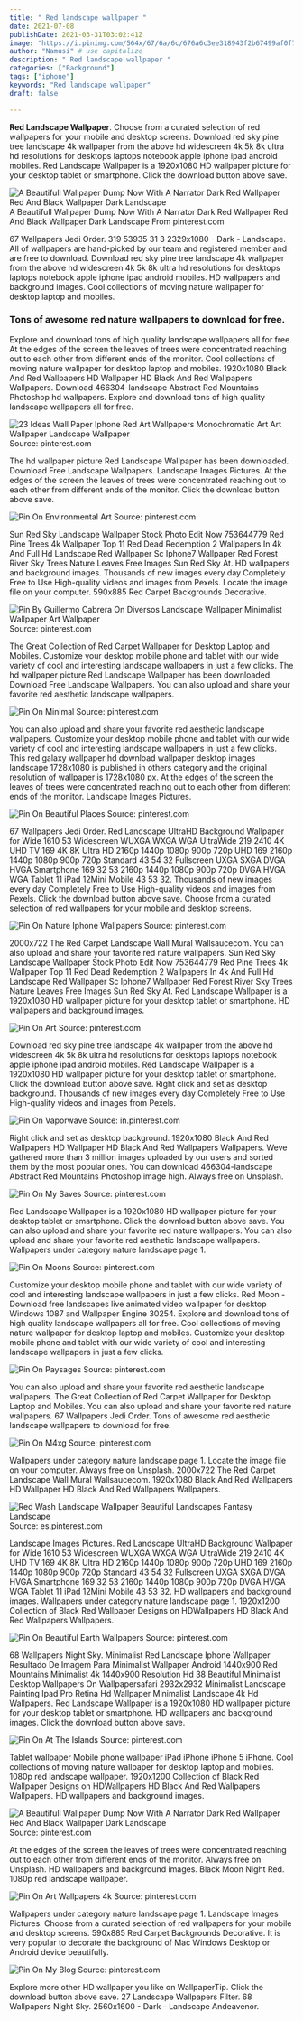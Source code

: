 ```yaml
---
title: " Red landscape wallpaper "
date: 2021-07-08
publishDate: 2021-03-31T03:02:41Z
image: "https://i.pinimg.com/564x/67/6a/6c/676a6c3ee318943f2b67499af0f70d28.jpg"
author: "Namusi" # use capitalize
description: " Red landscape wallpaper "
categories: ["Background"]
tags: ["iphone"]
keywords: "Red landscape wallpaper"
draft: false

---
```



**Red Landscape Wallpaper**. Choose from a curated selection of red wallpapers for your mobile and desktop screens. Download red sky pine tree landscape 4k wallpaper from the above hd widescreen 4k 5k 8k ultra hd resolutions for desktops laptops notebook apple iphone ipad android mobiles. Red Landscape Wallpaper is a 1920x1080 HD wallpaper picture for your desktop tablet or smartphone. Click the download button above save.

![A Beautifull Wallpaper Dump Now With A Narrator Dark Red Wallpaper Red And Black Wallpaper Dark Landscape](https://i.pinimg.com/originals/1e/f8/b3/1ef8b36271dc2199a7411b79d566e1d0.jpg "A Beautifull Wallpaper Dump Now With A Narrator Dark Red Wallpaper Red And Black Wallpaper Dark Landscape")
A Beautifull Wallpaper Dump Now With A Narrator Dark Red Wallpaper Red And Black Wallpaper Dark Landscape From pinterest.com


67 Wallpapers Jedi Order. 319 53935 31 3 2329x1080 - Dark - Landscape. All of wallpapers are hand-picked by our team and registered member and are free to download. Download red sky pine tree landscape 4k wallpaper from the above hd widescreen 4k 5k 8k ultra hd resolutions for desktops laptops notebook apple iphone ipad android mobiles. HD wallpapers and background images. Cool collections of moving nature wallpaper for desktop laptop and mobiles.

### Tons of awesome red nature wallpapers to download for free.

Explore and download tons of high quality landscape wallpapers all for free. At the edges of the screen the leaves of trees were concentrated reaching out to each other from different ends of the monitor. Cool collections of moving nature wallpaper for desktop laptop and mobiles. 1920x1080 Black And Red Wallpapers HD Wallpaper HD Black And Red Wallpapers Wallpapers. Download 466304-landscape Abstract Red Mountains Photoshop hd wallpapers. Explore and download tons of high quality landscape wallpapers all for free.


![23 Ideas Wall Paper Iphone Red Art Wallpapers Monochromatic Art Art Wallpaper Landscape Wallpaper](https://i.pinimg.com/564x/5d/17/93/5d1793da73cbeeee3fcf73fd22a2b2ce.jpg "23 Ideas Wall Paper Iphone Red Art Wallpapers Monochromatic Art Art Wallpaper Landscape Wallpaper")
Source: pinterest.com

The hd wallpaper picture Red Landscape Wallpaper has been downloaded. Download Free Landscape Wallpapers. Landscape Images Pictures. At the edges of the screen the leaves of trees were concentrated reaching out to each other from different ends of the monitor. Click the download button above save.

![Pin On Environmental Art](https://i.pinimg.com/originals/c6/c8/36/c6c8362e9dd4138468f3941677f3999a.jpg "Pin On Environmental Art")
Source: pinterest.com

Sun Red Sky Landscape Wallpaper Stock Photo Edit Now 753644779 Red Pine Trees 4k Wallpaper Top 11 Red Dead Redemption 2 Wallpapers In 4k And Full Hd Landscape Red Wallpaper Sc Iphone7 Wallpaper Red Forest River Sky Trees Nature Leaves Free Images Sun Red Sky At. HD wallpapers and background images. Thousands of new images every day Completely Free to Use High-quality videos and images from Pexels. Locate the image file on your computer. 590x885 Red Carpet Backgrounds Decorative.

![Pin By Guillermo Cabrera On Diversos Landscape Wallpaper Minimalist Wallpaper Art Wallpaper](https://i.pinimg.com/736x/61/b3/20/61b320388b88bea7b9c3e0f13439d082.jpg "Pin By Guillermo Cabrera On Diversos Landscape Wallpaper Minimalist Wallpaper Art Wallpaper")
Source: pinterest.com

The Great Collection of Red Carpet Wallpaper for Desktop Laptop and Mobiles. Customize your desktop mobile phone and tablet with our wide variety of cool and interesting landscape wallpapers in just a few clicks. The hd wallpaper picture Red Landscape Wallpaper has been downloaded. Download Free Landscape Wallpapers. You can also upload and share your favorite red aesthetic landscape wallpapers.

![Pin On Minimal](https://i.pinimg.com/originals/32/d2/1d/32d21d07fb7b96bd8f5151eaf126c7f7.png "Pin On Minimal")
Source: pinterest.com

You can also upload and share your favorite red aesthetic landscape wallpapers. Customize your desktop mobile phone and tablet with our wide variety of cool and interesting landscape wallpapers in just a few clicks. This red galaxy wallpaper hd download wallpaper desktop images landscape 1728x1080 is published in others category and the original resolution of wallpaper is 1728x1080 px. At the edges of the screen the leaves of trees were concentrated reaching out to each other from different ends of the monitor. Landscape Images Pictures.

![Pin On Beautiful Places](https://i.pinimg.com/originals/6d/55/e0/6d55e0c145e46abdd0bd10c34a750071.jpg "Pin On Beautiful Places")
Source: pinterest.com

67 Wallpapers Jedi Order. Red Landscape UltraHD Background Wallpaper for Wide 1610 53 Widescreen WUXGA WXGA WGA UltraWide 219 2410 4K UHD TV 169 4K 8K Ultra HD 2160p 1440p 1080p 900p 720p UHD 169 2160p 1440p 1080p 900p 720p Standard 43 54 32 Fullscreen UXGA SXGA DVGA HVGA Smartphone 169 32 53 2160p 1440p 1080p 900p 720p DVGA HVGA WGA Tablet 11 iPad 12Mini Mobile 43 53 32. Thousands of new images every day Completely Free to Use High-quality videos and images from Pexels. Click the download button above save. Choose from a curated selection of red wallpapers for your mobile and desktop screens.

![Pin On Nature Iphone Wallpapers](https://i.pinimg.com/originals/95/02/00/950200292f85f81e29925a0a57d87845.png "Pin On Nature Iphone Wallpapers")
Source: pinterest.com

2000x722 The Red Carpet Landscape Wall Mural Wallsaucecom. You can also upload and share your favorite red nature wallpapers. Sun Red Sky Landscape Wallpaper Stock Photo Edit Now 753644779 Red Pine Trees 4k Wallpaper Top 11 Red Dead Redemption 2 Wallpapers In 4k And Full Hd Landscape Red Wallpaper Sc Iphone7 Wallpaper Red Forest River Sky Trees Nature Leaves Free Images Sun Red Sky At. Red Landscape Wallpaper is a 1920x1080 HD wallpaper picture for your desktop tablet or smartphone. HD wallpapers and background images.

![Pin On Art](https://i.pinimg.com/originals/5e/86/0e/5e860e89c4460f0be1a572fc7461fbd6.jpg "Pin On Art")
Source: pinterest.com

Download red sky pine tree landscape 4k wallpaper from the above hd widescreen 4k 5k 8k ultra hd resolutions for desktops laptops notebook apple iphone ipad android mobiles. Red Landscape Wallpaper is a 1920x1080 HD wallpaper picture for your desktop tablet or smartphone. Click the download button above save. Right click and set as desktop background. Thousands of new images every day Completely Free to Use High-quality videos and images from Pexels.

![Pin On Vaporwave](https://i.pinimg.com/originals/eb/4e/29/eb4e296c80a59dce3780b765f6446929.png "Pin On Vaporwave")
Source: in.pinterest.com

Right click and set as desktop background. 1920x1080 Black And Red Wallpapers HD Wallpaper HD Black And Red Wallpapers Wallpapers. Weve gathered more than 3 million images uploaded by our users and sorted them by the most popular ones. You can download 466304-landscape Abstract Red Mountains Photoshop image high. Always free on Unsplash.

![Pin On My Saves](https://i.pinimg.com/564x/fb/8d/87/fb8d87982d2010e3d619732e0c3e0fde.jpg "Pin On My Saves")
Source: pinterest.com

Red Landscape Wallpaper is a 1920x1080 HD wallpaper picture for your desktop tablet or smartphone. Click the download button above save. You can also upload and share your favorite red nature wallpapers. You can also upload and share your favorite red aesthetic landscape wallpapers. Wallpapers under category nature landscape page 1.

![Pin On Moons](https://i.pinimg.com/originals/5b/f4/67/5bf467e62bb92898b38177b9caeb8c1a.jpg "Pin On Moons")
Source: pinterest.com

Customize your desktop mobile phone and tablet with our wide variety of cool and interesting landscape wallpapers in just a few clicks. Red Moon - Download free landscapes live animated video wallpaper for desktop Windows 1087 and Wallpaper Engine 30254. Explore and download tons of high quality landscape wallpapers all for free. Cool collections of moving nature wallpaper for desktop laptop and mobiles. Customize your desktop mobile phone and tablet with our wide variety of cool and interesting landscape wallpapers in just a few clicks.

![Pin On Paysages](https://i.pinimg.com/originals/30/f7/d4/30f7d409d43331eaeb8c57c7613f312c.jpg "Pin On Paysages")
Source: pinterest.com

You can also upload and share your favorite red aesthetic landscape wallpapers. The Great Collection of Red Carpet Wallpaper for Desktop Laptop and Mobiles. You can also upload and share your favorite red nature wallpapers. 67 Wallpapers Jedi Order. Tons of awesome red aesthetic landscape wallpapers to download for free.

![Pin On M4xg](https://i.pinimg.com/originals/14/14/aa/1414aa1e2891819860b648c66d3d12c6.jpg "Pin On M4xg")
Source: pinterest.com

Wallpapers under category nature landscape page 1. Locate the image file on your computer. Always free on Unsplash. 2000x722 The Red Carpet Landscape Wall Mural Wallsaucecom. 1920x1080 Black And Red Wallpapers HD Wallpaper HD Black And Red Wallpapers Wallpapers.

![Red Wash Landscape Wallpaper Beautiful Landscapes Fantasy Landscape](https://i.pinimg.com/originals/ad/2c/7f/ad2c7fdc725cb3b9add7f14b7324ad76.jpg "Red Wash Landscape Wallpaper Beautiful Landscapes Fantasy Landscape")
Source: es.pinterest.com

Landscape Images Pictures. Red Landscape UltraHD Background Wallpaper for Wide 1610 53 Widescreen WUXGA WXGA WGA UltraWide 219 2410 4K UHD TV 169 4K 8K Ultra HD 2160p 1440p 1080p 900p 720p UHD 169 2160p 1440p 1080p 900p 720p Standard 43 54 32 Fullscreen UXGA SXGA DVGA HVGA Smartphone 169 32 53 2160p 1440p 1080p 900p 720p DVGA HVGA WGA Tablet 11 iPad 12Mini Mobile 43 53 32. HD wallpapers and background images. Wallpapers under category nature landscape page 1. 1920x1200 Collection of Black Red Wallpaper Designs on HDWallpapers HD Black And Red Wallpapers Wallpapers.

![Pin On Beautiful Earth Wallpapers](https://i.pinimg.com/originals/90/7c/a3/907ca37d1b04b7bffac47ab68a79a8c7.jpg "Pin On Beautiful Earth Wallpapers")
Source: pinterest.com

68 Wallpapers Night Sky. Minimalist Red Landscape Iphone Wallpaper Resultado De Imagem Para Minimalist Wallpaper Android 1440x900 Red Mountains Minimalist 4k 1440x900 Resolution Hd 38 Beautiful Minimalist Desktop Wallpapers On Wallpapersafari 2932x2932 Minimalist Landscape Painting Ipad Pro Retina Hd Wallpaper Minimalist Landscape 4k Hd Wallpapers. Red Landscape Wallpaper is a 1920x1080 HD wallpaper picture for your desktop tablet or smartphone. HD wallpapers and background images. Click the download button above save.

![Pin On At The Islands](https://i.pinimg.com/originals/03/87/c1/0387c12dcdd93dab8caa20698cfddfdd.jpg "Pin On At The Islands")
Source: pinterest.com

Tablet wallpaper Mobile phone wallpaper iPad iPhone iPhone 5 iPhone. Cool collections of moving nature wallpaper for desktop laptop and mobiles. 1080p red landscape wallpaper. 1920x1200 Collection of Black Red Wallpaper Designs on HDWallpapers HD Black And Red Wallpapers Wallpapers. HD wallpapers and background images.

![A Beautifull Wallpaper Dump Now With A Narrator Dark Red Wallpaper Red And Black Wallpaper Dark Landscape](https://i.pinimg.com/originals/1e/f8/b3/1ef8b36271dc2199a7411b79d566e1d0.jpg "A Beautifull Wallpaper Dump Now With A Narrator Dark Red Wallpaper Red And Black Wallpaper Dark Landscape")
Source: pinterest.com

At the edges of the screen the leaves of trees were concentrated reaching out to each other from different ends of the monitor. Always free on Unsplash. HD wallpapers and background images. Black Moon Night Red. 1080p red landscape wallpaper.

![Pin On Art Wallpapers 4k](https://i.pinimg.com/originals/f9/9e/98/f99e98edfa5d4e53aceb7b563bc339d6.jpg "Pin On Art Wallpapers 4k")
Source: pinterest.com

Wallpapers under category nature landscape page 1. Landscape Images Pictures. Choose from a curated selection of red wallpapers for your mobile and desktop screens. 590x885 Red Carpet Backgrounds Decorative. It is very popular to decorate the background of Mac Windows Desktop or Android device beautifully.

![Pin On My Blog](https://i.pinimg.com/564x/67/6a/6c/676a6c3ee318943f2b67499af0f70d28.jpg "Pin On My Blog")
Source: pinterest.com

Explore more other HD wallpaper you like on WallpaperTip. Click the download button above save. 27 Landscape Wallpapers Filter. 68 Wallpapers Night Sky. 2560x1600 - Dark - Landscape Andeavenor.

